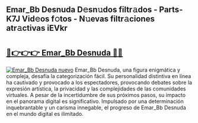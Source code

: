 ## Emar_Bb Desnuda D𝚎sn𝚞dos filtr𝚊dos - Parts-K7J Vid𝚎os f𝚘tos - N𝚞evas filtr𝚊ciones atr𝚊ctivas iEVkr

# <h2><a href="http://mbbhab.tromn.icu/?c=Emar_Bb+Desnuda">🔗👉👉👉 Emar_Bb Desnuda 🔗🔗</a></h2>

[![Emar_Bb Desnuda nuevo](https://i.imgur.com/pEAQMta.gif)](http://mbbhab.tromn.icu/?c=Emar_Bb+Desnuda)
Emar_Bb Desnuda, una figura enigmática y compleja, desafía la categorización fácil. Su personalidad distintiva en línea ha cautivado y provocado a los espectadores, provocando debates sobre la expresión artística, la privacidad y las complejidades de las comunidades virtuales. A pesar de la incertidumbre de sus próximos pasos, su impacto en el panorama digital es significativo. Impulsado por una determinación inquebrantable y un carisma innegable, el progreso de Emar_Bb Desnuda en el mundo digital es ilimitado.
